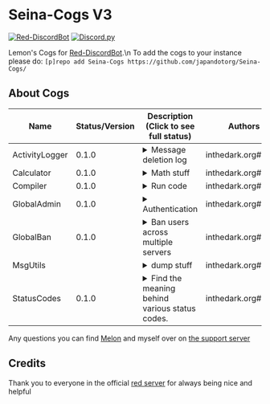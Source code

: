 # Seina-Cogs V3
[![Red-DiscordBot](https://img.shields.io/badge/Red--DiscordBot-V3-red.svg)](https://github.com/Cog-Creators/Red-DiscordBot) [![Discord.py](https://img.shields.io/badge/Discord.py-rewrite-blue.svg)](https://github.com/Rapptz/discord.py/tree/rewrite)

Lemon's Cogs for [Red-DiscordBot](https://github.com/Cog-Creators/Red-DiscordBot/tree/V3/develop).\n
To add the cogs to your instance please do: `[p]repo add Seina-Cogs https://github.com/japandotorg/Seina-Cogs/`

## About Cogs
| Name        | Status/Version   | Description (Click to see full status)                                                                                           | Authors                                     |
|-------------|------------------|----------------------------------------------------------------------------------------------------------------------------------|---------------------------------------------|
| ActivityLogger | 0.1.0         | <details><summary>Message deletion log</summary>Stores message edits and deletions.</details>                                    | inthedark.org#0666 |
| Calculator  | 0.1.0            | <details><summary>Math stuff</summary>Math stuff</details>                                                                       | inthedark.org#0666                          |
| Compiler    | 0.1.0            | <details><summary>Run code</summary>Run code using the TIO api.</details>                                                        | inthedark.org#0666                          |
| GlobalAdmin | 0.1.0            | <details><summary>Authentication</summary>Set up authentication for admins for other cogs via tsutils.</details>                 | inthedark.org#0666                          |
| GlobalBan   | 0.1.0            | <details><summary>Ban users across multiple servers</summary>Allows bot owners to make global bans across servers.</details>     | inthedark.org#0666                          |
| MsgUtils    |                  | <details><summary>dump stuff</summary>Useful message utilities.</details>                                                        | inthedark.org#0666                          |
| StatusCodes | 0.1.0            | <details><summary>Find the meaning behind various status codes.</summary>Find the meaning behind various status codes.</details> | inthedark.org#0666                          |

Any questions you can find [Melon](https://discord.com/oauth2/authorize?client_id=808706062013825036&scope=bot&permissions=1099511627767%20applications.commands) and myself over on [the support server](https://discord.gg/mXfYuMy92r)

## Credits
Thank you to everyone in the official [red server](https://discord.gg/red) for always being nice and helpful
